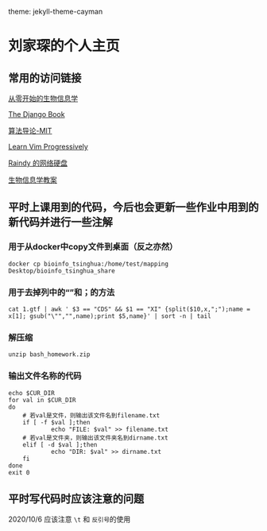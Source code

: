 theme: jekyll-theme-cayman
# 刘家琛的个人主页
## 常用的访问链接
[从零开始的生物信息学](https://zhuanlan.zhihu.com/c_1060579529482948608)

[The Django Book](http://djangobook.py3k.cn/2.0/)

[算法导论-MIT](https://www.bilibili.com/video/BV1Tb411M7FA?from=search&seid=9248342711021682564)

[Learn Vim Progressively](http://yannesposito.com/Scratch/en/blog/Learn-Vim-Progressively/)

[Raindy 的网络硬盘](http://raindy.ys168.com/)

[生物信息学教案](https://app.yinxiang.com/fx/31ac2fb0-ca34-4df3-b794-14ac88237a73)
## 平时上课用到的代码，今后也会更新一些作业中用到的新代码并进行一些注解
### 用于从docker中copy文件到桌面（反之亦然）
    
    docker cp bioinfo_tsinghua:/home/test/mapping Desktop/bioinfo_tsinghua_share
    
### 用于去掉列中的“”和；的方法
    
    cat 1.gtf | awk ' $3 == "CDS" && $1 == "XI" {split($10,x,";");name = x[1]; gsub("\"","",name);print $5,name}' | sort -n | tail
    
### 解压缩
    
    unzip bash_homework.zip
    
### 输出文件名称的代码
    
    echo $CUR_DIR
    for val in $CUR_DIR
    do
        # 若val是文件，则输出该文件名到filename.txt
        if [ -f $val ];then
                echo "FILE: $val" >> filename.txt
        # 若val是文件夹，则输出该文件夹名到dirname.txt
        elif [ -d $val ];then
                echo "DIR: $val" >> dirname.txt
        fi
    done
    exit 0

## 平时写代码时应该注意的问题
2020/10/6 应该注意 `\t` 和 ` 反引号 `的使用
